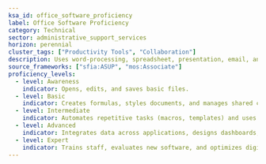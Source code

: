 ```yaml
---
ksa_id: office_software_proficiency
label: Office Software Proficiency
category: Technical
sector: administrative_support_services
horizon: perennial
cluster_tags: ["Productivity Tools", "Collaboration"]
description: Uses word-processing, spreadsheet, presentation, email, and collaboration platforms efficiently to support administrative tasks.
source_frameworks: ["sfia:ASUP", "mos:Associate"]
proficiency_levels:
  - level: Awareness
    indicator: Opens, edits, and saves basic files.
  - level: Basic
    indicator: Creates formulas, styles documents, and manages shared calendars.
  - level: Intermediate
    indicator: Automates repetitive tasks (macros, templates) and uses collaboration features.
  - level: Advanced
    indicator: Integrates data across applications, designs dashboards, and troubleshoots complex issues.
  - level: Expert
    indicator: Trains staff, evaluates new software, and optimizes digital workflows organization-wide.
---
```

